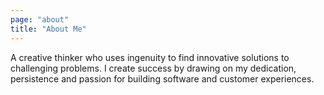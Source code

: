```yaml
---
page: "about"
title: "About Me"
---
```


A creative thinker who uses ingenuity to find innovative solutions to challenging problems. I create success by drawing on my dedication, persistence and passion for building software and customer experiences.
